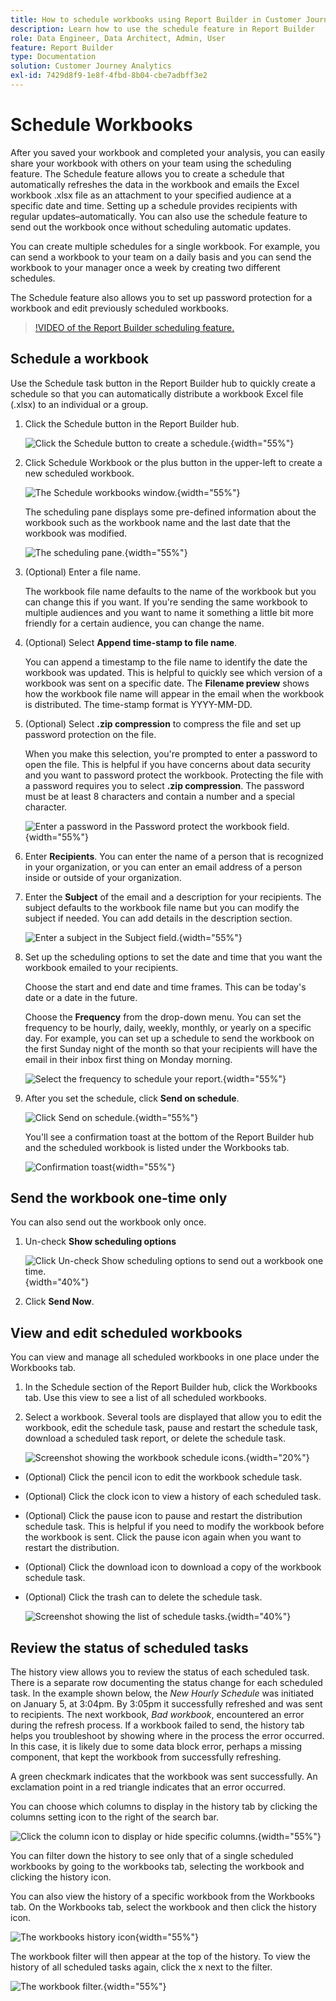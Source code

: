 ```yaml
---
title: How to schedule workbooks using Report Builder in Customer Journey Analytics
description: Learn how to use the schedule feature in Report Builder
role: Data Engineer, Data Architect, Admin, User
feature: Report Builder
type: Documentation
solution: Customer Journey Analytics
exl-id: 7429d8f9-1e8f-4fbd-8b04-cbe7adbff3e2
---
```

# Schedule Workbooks

After you saved your workbook and completed your analysis, you can easily share your workbook with others on your team using the scheduling feature. The Schedule feature allows you to create a schedule that automatically refreshes the data in the workbook and emails the Excel workbook .xlsx file as an attachment to your specified audience at a specific date and time. Setting up a schedule provides recipients with regular updates&ndash;automatically. You can also use the schedule feature to send out the workbook once without scheduling automatic updates.

You can create multiple schedules for a single workbook. For example, you can send a workbook to your team on a daily basis and you can send the workbook to your manager once a week by creating two different schedules.

The Schedule feature also allows you to set up password protection for a workbook and edit previously scheduled workbooks.

>[!VIDEO of the Report Builder scheduling feature.](https://video.tv.adobe.com/v/3413079/?quality=12&learn=on)

## Schedule a workbook

Use the Schedule task button in the Report Builder hub to quickly create a schedule so that you can automatically distribute a workbook Excel file (.xlsx) to an individual or a group.

1.  Click the Schedule button in the Report Builder hub.

    ![Click the Schedule button to create a schedule.](./assets/schedule-button.png){width="55%"}

1.  Click Schedule Workbook or the plus button in the upper-left to create a new scheduled workbook.

    ![The Schedule workbooks window.](./assets/schedule-workbook.png){width="55%"}

    The scheduling pane displays some pre-defined information about the workbook such as the workbook name and the last date that the workbook was modified.

    ![The scheduling pane.](./assets/schedule-pane.png){width="55%"}

1.  (Optional) Enter a file name.

    The workbook file name defaults to the name of the workbook but you can change this if you want. If you\'re sending the same workbook to multiple audiences and you want to name it something a little bit more friendly for a certain audience, you can change the name.

1.  (Optional) Select **Append time-stamp to file name**.

    You can append a timestamp to the file name to identify the date the workbook was updated. This is helpful to quickly see which version of a workbook was sent on a specific date. The **Filename preview** shows how the workbook file name will appear in the email when the workbook is distributed. The time-stamp format is YYYY-MM-DD.

1.  (Optional) Select **.zip compression** to compress the file and set up password protection on the file.

    When you make this selection, you're prompted to enter a password to open the file. This is helpful if you have concerns about data security and you want to password protect the workbook. Protecting the file with a password requires you to select **.zip compression**. The password must be at least 8 characters and contain a number and a special character.

    ![Enter a password in the Password protect the workbook field.](./assets/zip-compression.png){width="55%"}

1.  Enter **Recipients**. You can enter the name of a person that is recognized in your organization, or you can enter an email address of a person inside or outside of your organization.

1.  Enter the **Subject** of the email and a description for your recipients. The subject defaults to the workbook file name but you can modify the subject if needed. You can add details in the description section.

    ![Enter a subject in the Subject field.](./assets/recipients-subject.png){width="55%"}

1.  Set up the scheduling options to set the date and time that you want the workbook emailed to your recipients.

    Choose the start and end date and time frames. This can be today's date or a date in the future.

    Choose the **Frequency** from the drop-down menu. You can set the frequency to be hourly, daily, weekly, monthly, or yearly on a specific day. For example, you can set up a schedule to send the workbook on the first Sunday night of the month so that your recipients will have the email in their inbox first thing on Monday morning.

    ![Select the frequency to schedule your report.](./assets/frequency.png){width="55%"}

1.  After you set the schedule, click **Send on schedule**.

    ![Click Send on schedule.](./assets/send-on-schedule.png){width="55%"}

    You'll see a confirmation toast at the bottom of the Report Builder hub and the scheduled workbook is listed under the Workbooks tab.

    ![Confirmation toast](./assets/confirmation-toast.png){width="55%"}

## Send the workbook one-time only

You can also send out the workbook only once.

1.  Un-check **Show scheduling options** 

    ![Click Un-check Show scheduling options to send out a workbook one time.](./assets/send-now.png){width="40%"}

1.  Click **Send Now**.

## View and edit scheduled workbooks

You can view and manage all scheduled workbooks in one place under the Workbooks tab.

1.  In the Schedule section of the Report Builder hub, click the Workbooks tab. Use this view to see a list of all scheduled workbooks.

1.  Select a workbook. Several tools are displayed that allow you to edit the workbook, edit the schedule task, pause and restart the schedule task, download a scheduled task report, or delete the schedule task.

    ![Screenshot showing the workbook schedule icons.](./assets/schedule-icons.png){width="20%"}

*  (Optional) Click the pencil icon to edit the workbook schedule task.

*  (Optional) Click the clock icon to view a history of each scheduled task.

*  (Optional) Click the pause icon to pause and restart the distribution schedule task. This is helpful if you need to modify the workbook before the workbook is sent. Click the pause icon again when you want to restart the distribution.

*  (Optional) Click the download icon to download a copy of the workbook schedule task.

*  (Optional) Click the trash can to delete the schedule task.

    ![Screenshot showing the list of schedule tasks.](./assets/selected-workbook.png){width="40%"}

## Review the status of scheduled tasks

The history view allows you to review the status of each scheduled task. There is a separate row documenting the status change for each scheduled task. In the example shown below, the *New Hourly Schedule* was initiated on January 5, at 3:04pm. By 3:05pm it successfully refreshed and was sent to recipients. The next workbook, *Bad workbook*, encountered an error during the refresh process. If a workbook failed to send, the history tab helps you troubleshoot by showing where in the process the error occurred. In this case, it is likely due to some data block error, perhaps a missing component, that kept the workbook from successfully refreshing.

A green checkmark indicates that the workbook was sent successfully. An exclamation point in a red triangle indicates that an error occurred.

You can choose which columns to display in the history tab by clicking the columns setting icon to the right of the search bar.

![Click the column icon to display or hide specific columns.](./assets/history.png){width="55%"}

You can filter down the history to see only that of a single scheduled workbooks by going to the workbooks tab, selecting the workbook and clicking the history icon. 

You can also view the history of a specific workbook from the Workbooks tab. On the Workbooks tab, select the workbook and then click the history icon.

![The workbooks history icon](./assets/history2.png){width="55%"}

The workbook filter will then appear at the top of the history. To view the history of all scheduled tasks again, click the x next to the filter. 

![The workbook filter.](./assets/history3.png){width="55%"}
